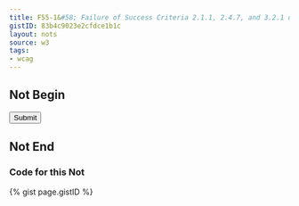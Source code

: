 ```yaml
---
title: F55-1&#58; Failure of Success Criteria 2.1.1, 2.4.7, and 3.2.1 due to using script to remove focus when focus is received
gistID: 83b4c9023e2cfdce1b1c
layout: nots
source: w3
tags:
- wcag
---
```


<h2 aria-describedby="{{ page.gistID }}">Not Begin</h2>
<div class="rendered-not">
<input type="submit" onFocus="this.blur();"> 
</div> <!-- rendered-not -->

<h2 aria-describedby="{{ page.gistID }}">Not End</h2>

<h3 aria-describedby="{{ page.gistID }}">Code for this Not</h3>
{% gist page.gistID %}
